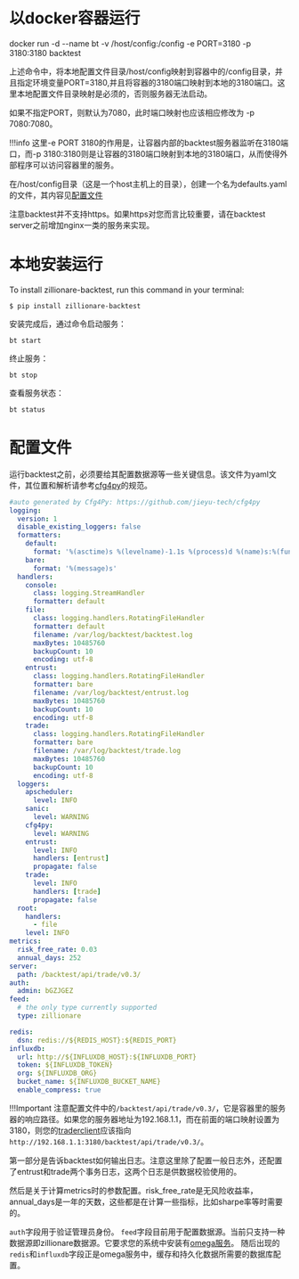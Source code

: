 
# 以docker容器运行

docker run -d --name bt -v /host/config:/config -e PORT=3180 -p 3180:3180 backtest

上述命令中，将本地配置文件目录/host/config映射到容器中的/config目录，并且指定环境变量PORT=3180,并且将容器的3180端口映射到本地的3180端口。这里本地配置文件目录映射是必须的，否则服务器无法启动。

如果不指定PORT，则默认为7080，此时端口映射也应该相应修改为 -p 7080:7080。

!!!info
    这里-e PORT 3180的作用是，让容器内部的backtest服务器监听在3180端口，而-p 3180:3180则是让容器的3180端口映射到本地的3180端口，从而使得外部程序可以访问容器里的服务。

在/host/config目录（这是一个host主机上的目录），创建一个名为defaults.yaml的文件，其内容见[配置文件](#配置文件)

注意backtest并不支持https。如果https对您而言比较重要，请在backtest server之前增加nginx一类的服务来实现。
# 本地安装运行

To install zillionare-backtest, run this command in your
terminal:

``` console
$ pip install zillionare-backtest
```

安装完成后，通过命令启动服务：
``` console
bt start
```

终止服务：
``` console
bt stop
```

查看服务状态：
``` console
bt status
```

# 配置文件
运行backtest之前，必须要给其配置数据源等一些关键信息。该文件为yaml文件，其位置和解析请参考[cfg4py](https://cfg4py.readthedocs.io/en/latest/)的规范。

```yaml
#auto generated by Cfg4Py: https://github.com/jieyu-tech/cfg4py
logging:
  version: 1
  disable_existing_loggers: false
  formatters:
    default:
      format: '%(asctime)s %(levelname)-1.1s %(process)d %(name)s:%(funcName)s:%(lineno)s | %(message)s'
    bare:
      format: '%(message)s'
  handlers:
    console:
      class: logging.StreamHandler
      formatter: default
    file:
      class: logging.handlers.RotatingFileHandler
      formatter: default
      filename: /var/log/backtest/backtest.log
      maxBytes: 10485760
      backupCount: 10
      encoding: utf-8
    entrust:
      class: logging.handlers.RotatingFileHandler
      formatter: bare
      filename: /var/log/backtest/entrust.log
      maxBytes: 10485760
      backupCount: 10
      encoding: utf-8
    trade:
      class: logging.handlers.RotatingFileHandler
      formatter: bare
      filename: /var/log/backtest/trade.log
      maxBytes: 10485760
      backupCount: 10
      encoding: utf-8
  loggers:
    apscheduler:
      level: INFO
    sanic:
      level: WARNING
    cfg4py:
      level: WARNING
    entrust:
      level: INFO
      handlers: [entrust]
      propagate: false
    trade:
      level: INFO
      handlers: [trade]
      propagate: false
  root:
    handlers:
      - file
    level: INFO
metrics:
  risk_free_rate: 0.03
  annual_days: 252
server:
  path: /backtest/api/trade/v0.3/
auth:
  admin: bGZJGEZ
feed:
  # the only type currently supported
  type: zillionare

redis:
  dsn: redis://${REDIS_HOST}:${REDIS_PORT}
influxdb:
  url: http://${INFLUXDB_HOST}:${INFLUXDB_PORT}
  token: ${INFLUXDB_TOKEN}
  org: ${INFLUXDB_ORG}
  bucket_name: ${INFLUXDB_BUCKET_NAME}
  enable_compress: true

```

!!!Important
    注意配置文件中的`/backtest/api/trade/v0.3/`，它是容器里的服务器的响应路径。如果您的服务器地址为192.168.1.1，而在前面的端口映射设置为3180，则您的[traderclient](https://zillionare.github.io/traderclient)应该指向`http://192.168.1.1:3180/backtest/api/trade/v0.3/`。

第一部分是告诉backtest如何输出日志。注意这里除了配置一般日志外，还配置了entrust和trade两个事务日志，这两个日志是供数据校验使用的。

然后是关于计算metrics时的参数配置。risk_free_rate是无风险收益率，annual_days是一年的天数，这些都是在计算一些指标，比如sharpe率等时需要的。

`auth`字段用于验证管理员身份。
`feed`字段目前用于配置数据源。当前只支持一种数据源即zillionare数据源。它要求您的系统中安装有[omega服务](https://zillionare.github.io/omega)。
随后出现的`redis`和`influxdb`字段正是omega服务中，缓存和持久化数据所需要的数据库配置。
